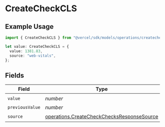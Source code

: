 # CreateCheckCLS

## Example Usage

```typescript
import { CreateCheckCLS } from "@vercel/sdk/models/operations/createcheck.js";

let value: CreateCheckCLS = {
  value: 1381.83,
  source: "web-vitals",
};
```

## Fields

| Field                                                                                                    | Type                                                                                                     | Required                                                                                                 | Description                                                                                              |
| -------------------------------------------------------------------------------------------------------- | -------------------------------------------------------------------------------------------------------- | -------------------------------------------------------------------------------------------------------- | -------------------------------------------------------------------------------------------------------- |
| `value`                                                                                                  | *number*                                                                                                 | :heavy_check_mark:                                                                                       | N/A                                                                                                      |
| `previousValue`                                                                                          | *number*                                                                                                 | :heavy_minus_sign:                                                                                       | N/A                                                                                                      |
| `source`                                                                                                 | [operations.CreateCheckChecksResponseSource](../../models/operations/createcheckchecksresponsesource.md) | :heavy_check_mark:                                                                                       | N/A                                                                                                      |